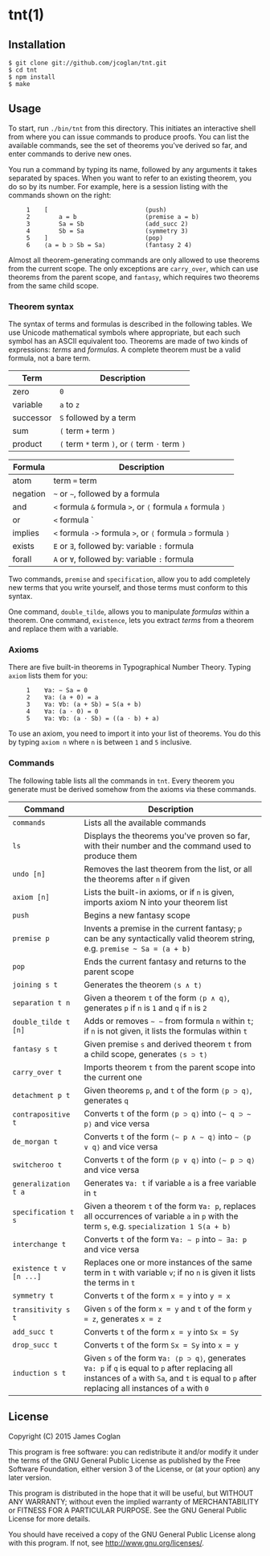 # tnt(1)


## Installation

```
$ git clone git://github.com/jcoglan/tnt.git
$ cd tnt
$ npm install
$ make
```


## Usage

To start, run `./bin/tnt` from this directory. This initiates an interactive
shell from where you can issue commands to produce proofs. You can list the
available commands, see the set of theorems you've derived so far, and enter
commands to derive new ones.

You run a command by typing its name, followed by any arguments it takes
separated by spaces. When you want to refer to an existing theorem, you do so by
its number. For example, here is a session listing with the commands shown on
the right:

```
     1    [                           (push)
     2        a = b                   (premise a = b)
     3        Sa = Sb                 (add_succ 2)
     4        Sb = Sa                 (symmetry 3)
     5    ]                           (pop)
     6    ⟨a = b ⊃ Sb = Sa⟩           (fantasy 2 4)
```

Almost all theorem-generating commands are only allowed to use theorems from the
current scope. The only exceptions are `carry_over`, which can use theorems from
the parent scope, and `fantasy`, which requires two theorems from the same child
scope.


### Theorem syntax

The syntax of terms and formulas is described in the following tables. We use
Unicode mathematical symbols where appropriate, but each such symbol has an
ASCII equivalent too.  Theorems are made of two kinds of expressions: *terms*
and *formulas*. A complete theorem must be a valid formula, not a bare term.

| Term      | Description                                     |
| --------- | ----------------------------------------------- |
| zero      | `0`                                             |
| variable  | `a` to `z`                                      |
| successor | `S` followed by a term                          |
| sum       | `(` term `+` term `)`                           |
| product   | `(` term `*` term `)`, or `(` term `⋅` term `)` |

| Formula   | Description                                                  |
| --------- | ------------------------------------------------------------ |
| atom      | term `=` term                                                |
| negation  | `~` or `∼`, followed by a formula                            |
| and       | `<` formula `&` formula `>`, or `⟨` formula `∧` formula `⟩`  |
| or        | `<` formula `|` formula `>`, or `⟨` formula `∨` formula `⟩`  |
| implies   | `<` formula `->` formula `>`, or `⟨` formula `⊃` formula `⟩` |
| exists    | `E` or `∃`, followed by: variable `:` formula                |
| forall    | `A` or `∀`, followed by: variable `:` formula                |

Two commands, `premise` and `specification`, allow you to add completely new
terms that you write yourself, and those terms must conform to this syntax.

One command, `double_tilde`, allows you to manipulate *formulas* within a
theorem.  One command, `existence`, lets you extract *terms* from a theorem and
replace them with a variable.


### Axioms

There are five built-in theorems in Typographical Number Theory. Typing `axiom`
lists them for you:

```
     1    ∀a: ∼ Sa = 0
     2    ∀a: (a + 0) = a
     3    ∀a: ∀b: (a + Sb) = S(a + b)
     4    ∀a: (a ⋅ 0) = 0
     5    ∀a: ∀b: (a ⋅ Sb) = ((a ⋅ b) + a)
```

To use an axiom, you need to import it into your list of theorems. You do this
by typing `axiom n` where `n` is between `1` and `5` inclusive.


### Commands

The following table lists all the commands in `tnt`. Every theorem you generate
must be derived somehow from the axioms via these commands.

| Command                 | Description                                                                                                                                                                                         |
| ----------------------- | --------------------------------------------------------------------------------------------------------------------------------------------------------------------------------------------------- |
| `commands`              | Lists all the available commands                                                                                                                                                                    |
| `ls`                    | Displays the theorems you've proven so far, with their number and the command used to produce them                                                                                                  |
| `undo [n]`              | Removes the last theorem from the list, or all the theorems after `n` if given                                                                                                                      |
| `axiom [n]`             | Lists the built-in axioms, or if `n` is given, imports axiom N into your theorem list                                                                                                               |
| `push`                  | Begins a new fantasy scope                                                                                                                                                                          |
| `premise p`             | Invents a premise in the current fantasy; `p` can be any syntactically valid theorem string, e.g. `premise ~ Sa = (a + b)`                                                                          |
| `pop`                   | Ends the current fantasy and returns to the parent scope                                                                                                                                            |
| `joining s t`           | Generates the theorem `⟨s ∧ t⟩`                                                                                                                                                                     |
| `separation t n`        | Given a theorem `t` of the form `⟨p ∧ q⟩`, generates `p` if `n` is `1` and `q` if `n` is `2`                                                                                                        |
| `double_tilde t [n]`    | Adds or removes `∼ ∼` from formula `n` within `t`; if `n` is not given, it lists the formulas within `t`                                                                                            |
| `fantasy s t`           | Given premise `s` and derived theorem `t` from a child scope, generates `⟨s ⊃ t⟩`                                                                                                                   |
| `carry_over t`          | Imports theorem `t` from the parent scope into the current one                                                                                                                                      |
| `detachment p t`        | Given theorems `p`, and `t` of the form `⟨p ⊃ q⟩`, generates `q`                                                                                                                                    |
| `contrapositive t`      | Converts `t` of the form `⟨p ⊃ q⟩` into `⟨∼ q ⊃ ∼ p⟩` and vice versa                                                                                                                                |
| `de_morgan t`           | Converts `t` of the form `⟨∼ p ∧ ∼ q⟩` into `∼ ⟨p ∨ q⟩` and vice versa                                                                                                                              |
| `switcheroo t`          | Converts `t` of the form `⟨p ∨ q⟩` into `⟨∼ p ⊃ q⟩` and vice versa                                                                                                                                  |
| `generalization t a`    | Generates `∀a: t` if variable `a` is a free variable in `t`                                                                                                                                         |
| `specification t s`     | Given a theorem `t` of the form `∀a: p`, replaces all occurrences of variable `a` in `p` with the term `s`, e.g. `specialization 1 S(a + b)`                                                        |
| `interchange t`         | Converts `t` of the form `∀a: ∼ p` into `∼ ∃a: p` and vice versa                                                                                                                                    |
| `existence t v [n ...]` | Replaces one or more instances of the same term in `t` with variable `v`; if no `n` is given it lists the terms in `t`                                                                              |
| `symmetry t`            | Converts `t` of the form `x = y` into `y = x`                                                                                                                                                       |
| `transitivity s t`      | Given `s` of the form `x = y` and `t` of the form `y = z`, generates `x = z`                                                                                                                        |
| `add_succ t`            | Converts `t` of the form `x = y` into `Sx = Sy`                                                                                                                                                     |
| `drop_succ t`           | Converts `t` of the form `Sx = Sy` into `x = y`                                                                                                                                                     |
| `induction s t`         | Given `s` of the form `∀a: ⟨p ⊃ q⟩`, generates `∀a: p` if `q` is equal to `p` after replacing all instances of `a` with `Sa`, and `t` is equal to `p` after replacing all instances of `a` with `0` |


## License

Copyright (C) 2015 James Coglan

This program is free software: you can redistribute it and/or modify it under
the terms of the GNU General Public License as published by the Free Software
Foundation, either version 3 of the License, or (at your option) any later
version.

This program is distributed in the hope that it will be useful, but WITHOUT ANY
WARRANTY; without even the implied warranty of MERCHANTABILITY or FITNESS FOR A
PARTICULAR PURPOSE.  See the GNU General Public License for more details.

You should have received a copy of the GNU General Public License along with
this program.  If not, see <http://www.gnu.org/licenses/>.
